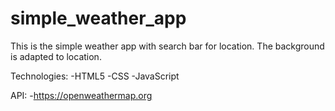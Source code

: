 # simple_weather_app
This is the simple weather app with search bar for location. 
The background is adapted to location.

Technologies:
  -HTML5
  -CSS
  -JavaScript


API:
  -https://openweathermap.org



